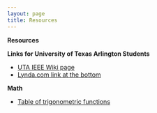 ```yaml
---
layout: page
title: Resources
---
```


**Resources**

**Links for University of Texas Arlington Students**
  - [UTA IEEE Wiki page](https://wiki.uta.edu/display/EE/IEEE+Home+Page)
  - [Lynda.com link at the bottom](https://www.uta.edu/oit/cs/training/index.php)
  
**Math**
  - [Table of trigonometric functions](http://www.sosmath.com/trig/Trig5/trig5/trig5.html)
  

